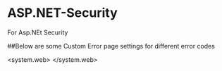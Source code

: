# ASP.NET-Security
For Asp.NEt Security

##Below are some Custom Error page settings for different error codes

 <system.web>
    <compilation debug="true" targetFramework="4.6.1"/>
    <httpRuntime targetFramework="4.6.1"/>
    <httpCookies requireSSL="true" />
    <customErrors mode="On" defaultRedirect="~/error.aspx">
      <error statusCode="400" redirect="~/error.aspx" />
      <error statusCode="401" redirect="~/error.aspx" />
      <error statusCode="403" redirect="~/error.aspx" />
      <error statusCode="404" redirect="~/error.aspx" />
      <error statusCode="408" redirect="~/error.aspx" />
      <error statusCode="500" redirect="~/error.aspx" />
      <error statusCode="503" redirect="~/error.aspx" />
    </customErrors>
  </system.web>
